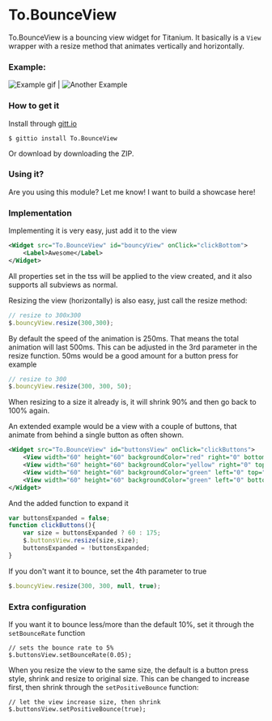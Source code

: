 # To.BounceView
To.BounceView is a bouncing view widget for Titanium. It basically is a `View` wrapper with a resize method that animates vertically and horizontally.


### Example:

![Example gif](http://zippy.gfycat.com/DarlingFairHornet.gif) | ![Another Example](http://zippy.gfycat.com/PortlySpecificBrownbear.gif)

### How to get it
Install through [gitt.io](http://gitt.io/component/To.BounceView)

`$ gittio install To.BounceView`

Or download by downloading the ZIP. 

### Using it?
Are you using this module? Let me know! I want to build a showcase here!

### Implementation

Implementing it is very easy, just add it to the view

```xml
<Widget src="To.BounceView" id="bouncyView" onClick="clickBottom">
    <Label>Awesome</Label>
</Widget>
```

All properties set in the tss will be applied to the view created, and it also supports all subviews as normal.

Resizing the view (horizontally) is also easy, just call the resize method:

```js
// resize to 300x300
$.bouncyView.resize(300,300);
```

By default the speed of the animation is 250ms. That means the total animation will last 500ms. This can be adjusted in the 3rd parameter in the resize function. 50ms would be a good amount for a button press for example

```js
// resize to 300
$.bouncyView.resize(300, 300, 50);
```

When resizing to a size it already is, it will shrink 90% and then go back to 100% again.

An extended example would be a view with a couple of buttons, that animate from behind a single button as often shown.

```xml
<Widget src="To.BounceView" id="buttonsView" onClick="clickButtons">
    <View width="60" height="60" backgroundColor="red" right="0" bottom="0" zIndex="5" onClick="clickButtons" />
    <View width="60" height="60" backgroundColor="yellow" right="0" top="0" zIndex="3" />
    <View width="60" height="60" backgroundColor="green" left="0" top="0" zIndex="3" />
    <View width="60" height="60" backgroundColor="green" left="0" bottom="0" zIndex="3" />
</Widget>
```

And the added function to expand it

```js
var buttonsExpanded = false;
function clickButtons(){
	var size = buttonsExpanded ? 60 : 175;
	$.buttonsView.resize(size,size);
	buttonsExpanded = !buttonsExpanded;
}
```

If you don't want it to bounce, set the 4th parameter to true
```js
$.bouncyView.resize(300, 300, null, true);
```

### Extra configuration

If you want it to bounce less/more than the default 10%, set it through the `setBounceRate` function
```
// sets the bounce rate to 5%
$.buttonsView.setBounceRate(0.05);
```

When you resize the view to the same size, the default is a button press style, shrink and resize to original size. This can be changed to increase first, then shrink through the `setPositiveBounce` function:
```
// let the view increase size, then shrink
$.buttonsView.setPositiveBounce(true);
```
